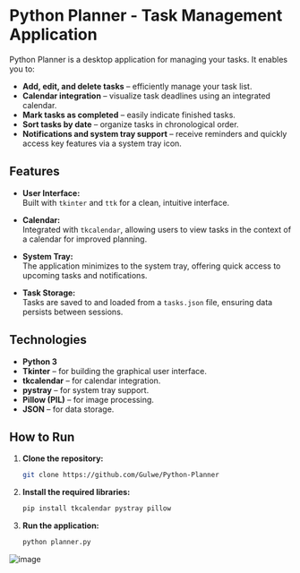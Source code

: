 # Python Planner - Task Management Application

Python Planner is a desktop application for managing your tasks. It enables you to:
- **Add, edit, and delete tasks** – efficiently manage your task list.
- **Calendar integration** – visualize task deadlines using an integrated calendar.
- **Mark tasks as completed** – easily indicate finished tasks.
- **Sort tasks by date** – organize tasks in chronological order.
- **Notifications and system tray support** – receive reminders and quickly access key features via a system tray icon.

## Features

- **User Interface:**  
  Built with `tkinter` and `ttk` for a clean, intuitive interface.
  
- **Calendar:**  
  Integrated with `tkcalendar`, allowing users to view tasks in the context of a calendar for improved planning.
  
- **System Tray:**  
  The application minimizes to the system tray, offering quick access to upcoming tasks and notifications.

- **Task Storage:**  
  Tasks are saved to and loaded from a `tasks.json` file, ensuring data persists between sessions.

## Technologies

- **Python 3**
- **Tkinter** – for building the graphical user interface.
- **tkcalendar** – for calendar integration.
- **pystray** – for system tray support.
- **Pillow (PIL)** – for image processing.
- **JSON** – for data storage.

## How to Run

1. **Clone the repository:**
    ```bash
    git clone https://github.com/Gulwe/Python-Planner
    ```
2. **Install the required libraries:**
    ```bash
    pip install tkcalendar pystray pillow
    ```
3. **Run the application:**
    ```bash
    python planner.py
    ```

![image](https://github.com/user-attachments/assets/201fc253-d2a3-45e0-85ca-d0dfef06ad1b)
